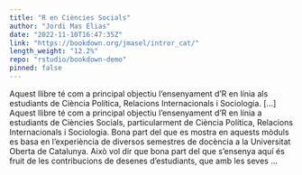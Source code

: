 ```yaml
---
title: "R en Ciències Socials"
author: "Jordi Mas Elias"
date: "2022-11-10T16:47:35Z"
link: "https://bookdown.org/jmasel/intror_cat/"
length_weight: "12.2%"
repo: "rstudio/bookdown-demo"
pinned: false
---
```


Aquest llibre té com a principal objectiu l’ensenyament d’R en línia als estudiants de Ciència Política, Relacions Internacionals i Sociologia. [...] Aquest llibre té com a principal objectiu l’ensenyament d’R en línia a estudiants de Ciències Socials, particularment de Ciència Política, Relacions Internacionals i Sociologia. Bona part del que es mostra en aquests mòduls es basa en l’experiència de diversos semestres de docència a la Universitat Oberta de Catalunya. Això vol dir que bona part del que s’ensenya aquí és fruit de les contribucions de desenes d’estudiants, que amb les seves ...
